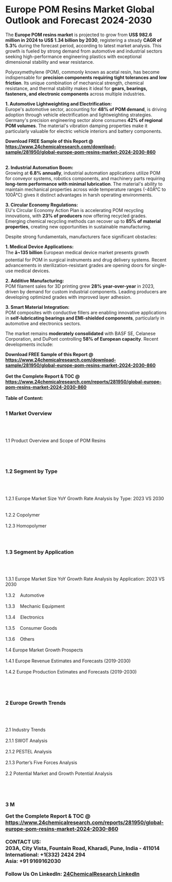 <h1>Europe POM Resins Market Global Outlook and Forecast 2024-2030</h1><p>The <strong>Europe POM resins market</strong> is projected to grow from <strong>US$ 982.6 million in 2024 to US$ 1.34 billion by 2030</strong>, registering a steady <strong>CAGR of 5.3%</strong> during the forecast period, according to latest market analysis. This growth is fueled by strong demand from automotive and industrial sectors seeking high-performance engineering plastics with exceptional dimensional stability and wear resistance.</p><p>Polyoxymethylene (POM), commonly known as acetal resin, has become indispensable for <strong>precision components requiring tight tolerances and low friction</strong>. Its unique combination of mechanical strength, chemical resistance, and thermal stability makes it ideal for <strong>gears, bearings, fasteners, and electronic components</strong> across multiple industries.</p><p><strong>1. Automotive Lightweighting and Electrification:</strong><br>
Europe's automotive sector, accounting for <strong>48% of POM demand</strong>, is driving adoption through vehicle electrification and lightweighting strategies. Germany's precision engineering sector alone consumes <strong>42% of regional POM volumes</strong>. The material's vibration damping properties make it particularly valuable for electric vehicle interiors and battery components.</p><div><b>Download FREE Sample of this Report @ 
            <a href="https://www.24chemicalresearch.com/download-sample/281950/global-europe-pom-resins-market-2024-2030-860">
            https://www.24chemicalresearch.com/download-sample/281950/global-europe-pom-resins-market-2024-2030-860</a></b></div><br><p><strong>2. Industrial Automation Boom:</strong><br>
Growing at <strong>6.8% annually</strong>, industrial automation applications utilize POM for conveyor systems, robotics components, and machinery parts requiring <strong>long-term performance with minimal lubrication</strong>. The material's ability to maintain mechanical properties across wide temperature ranges (-40Â°C to 100Â°C) gives it distinct advantages in harsh operating environments.</p><p><strong>3. Circular Economy Regulations:</strong><br>
EU's Circular Economy Action Plan is accelerating POM recycling innovations, with <strong>23% of producers</strong> now offering recycled grades. Emerging chemical recycling methods can recover up to <strong>85% of material properties</strong>, creating new opportunities in sustainable manufacturing.</p><p>Despite strong fundamentals, manufacturers face significant obstacles:</p><p><strong>1. Medical Device Applications:</strong><br>
The <strong>â¬135 billion</strong> European medical device market presents growth potential for POM in surgical instruments and drug delivery systems. Recent advancements in sterilization-resistant grades are opening doors for single-use medical devices.</p><p><strong>2. Additive Manufacturing:</strong><br>
POM filament sales for 3D printing grew <strong>28% year-over-year</strong> in 2023, driven by demand for custom industrial components. Leading producers are developing optimized grades with improved layer adhesion.</p><p><strong>3. Smart Material Integration:</strong><br>
POM composites with conductive fillers are enabling innovative applications in <strong>self-lubricating bearings and EMI-shielded components</strong>, particularly in automotive and electronics sectors.</p><p>The market remains <strong>moderately consolidated</strong> with BASF SE, Celanese Corporation, and DuPont controlling <strong>58% of European capacity</strong>. Recent developments include:</p><div><b>Download FREE Sample of this Report @ 
            <a href="https://www.24chemicalresearch.com/download-sample/281950/global-europe-pom-resins-market-2024-2030-860">
            https://www.24chemicalresearch.com/download-sample/281950/global-europe-pom-resins-market-2024-2030-860</a></b></div><br><div><b>Get the Complete Report & TOC @ 
            <a href="https://www.24chemicalresearch.com/reports/281950/global-europe-pom-resins-market-2024-2030-860">
            https://www.24chemicalresearch.com/reports/281950/global-europe-pom-resins-market-2024-2030-860</a></b></div><br>
            <b>Table of Content:</b><p><h2><span style="font-size:16px"><strong>1 Market Overview&nbsp;&nbsp; &nbsp;</strong></span></h2><br />
<br />
<p>1.1 Product Overview and Scope of POM Resins&nbsp;</p><br />
<br />
<h2><strong><span style="font-size:16px">1.2 Segment by Type&nbsp;&nbsp; &nbsp;</span></strong></h2><br />
<br />
<p>1.2.1 Europe Market Size YoY Growth Rate Analysis by Type: 2023 VS 2030&nbsp;&nbsp; &nbsp;<br /><br />
1.2.2 Copolymer&nbsp;&nbsp; &nbsp;<br /><br />
1.2.3 Homopolymer<br /><br />
<br />
<h2><span style="font-size:16px"><strong>1.3 Segment by Application&nbsp;&nbsp;</strong></span></h2><br />
<br />
<p>1.3.1 Europe Market Size YoY Growth Rate Analysis by Application: 2023 VS 2030&nbsp;&nbsp; &nbsp;<br /><br />
1.3.2&nbsp;&nbsp; &nbsp;Automotive<br /><br />
1.3.3&nbsp;&nbsp; &nbsp;Mechanic Equipment<br /><br />
1.3.4&nbsp;&nbsp; &nbsp;Electronics<br /><br />
1.3.5&nbsp;&nbsp; &nbsp;Consumer Goods<br /><br />
1.3.6&nbsp;&nbsp; &nbsp;Others<br /><br />
1.4 Europe Market Growth Prospects&nbsp;&nbsp; &nbsp;<br /><br />
1.4.1 Europe Revenue Estimates and Forecasts (2019-2030)&nbsp;&nbsp; &nbsp;<br /><br />
1.4.2 Europe Production Estimates and Forecasts (2019-2030)&nbsp;&nbsp;</p><br />
<br />
<h2><span style="font-size:16px"><strong>2 Europe Growth Trends&nbsp;&nbsp; &nbsp;</strong></span></h2><br />
<br />
<p>2.1 Industry Trends&nbsp;&nbsp; &nbsp;<br /><br />
2.1.1 SWOT Analysis&nbsp;&nbsp; &nbsp;<br /><br />
2.1.2 PESTEL Analysis&nbsp;&nbsp; &nbsp;<br /><br />
2.1.3 Porter&rsquo;s Five Forces Analysis&nbsp;&nbsp; &nbsp;<br /><br />
2.2 Potential Market and Growth Potential Analysis&nbsp;&nbsp; &nbsp;</p><br />
<br />
<h2><span style="font-size:16px"><strong>3 M</p><div><b>Get the Complete Report & TOC @ 
            <a href="https://www.24chemicalresearch.com/reports/281950/global-europe-pom-resins-market-2024-2030-860">
            https://www.24chemicalresearch.com/reports/281950/global-europe-pom-resins-market-2024-2030-860</a></b></div><br><b>CONTACT US:</b><br>
            203A, City Vista, Fountain Road, Kharadi, Pune, India - 411014<br>
            International: +1(332) 2424 294<br>
            Asia: +91 9169162030 <br><br>
            Follow Us On LinkedIn: <a href="https://www.linkedin.com/company/24chemicalresearch/">24ChemicalResearch LinkedIn</a>